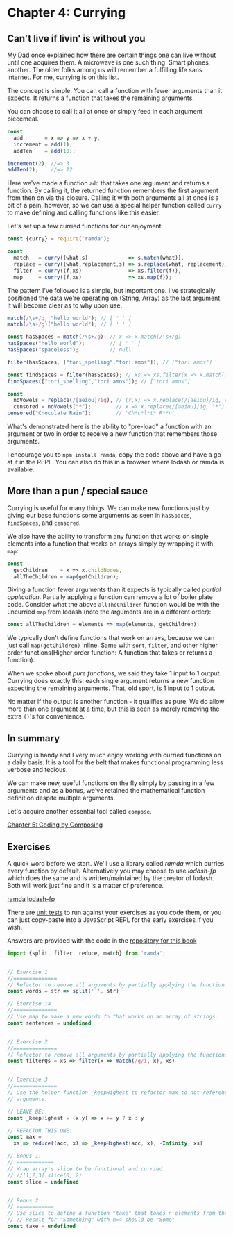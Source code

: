 # Chapter 4: Currying

## Can't live if livin' is without you
My Dad once explained how there are certain things one can live without until one acquires them. A microwave is one such thing. Smart phones, another. The older folks among us will remember a fulfilling life sans internet. For me, currying is on this list.

The concept is simple: You can call a function with fewer arguments than it expects. It returns a function that takes the remaining arguments.

You can choose to call it all at once or simply feed in each argument piecemeal.

```js
const
  add       = x => y => x + y,
  increment = add(1),
  addTen    = add(10);

increment(2); //=> 3
addTen(2);    //=> 12
```

Here we've made a function `add` that takes one argument and returns a function. By calling it, the returned function remembers the first argument from then on via the closure. Calling it with both arguments all at once is a bit of a pain, however, so we can use a special helper function called `curry` to make defining and calling functions like this easier.

Let's set up a few curried functions for our enjoyment.

```js
const {curry} = require('ramda');

const
  match   = curry((what,s)             => s.match(what)),
  replace = curry((what,replacement,s) => s.replace(what, replacement)),
  filter  = curry((f,xs)               => xs.filter(f)),
  map     = curry((f,xs)               => xs.map(f));
```

The pattern I've followed is a simple, but important one. I've strategically positioned the data we're operating on (String, Array) as the last argument. It will become clear as to why upon use.

```js
match(/\s+/g, "hello world"); // [ ' ' ]
match(/\s+/g)("hello world"); // [ ' ' ]

const hasSpaces = match(/\s+/g); // x => x.match(/\s+/g)
hasSpaces("hello world");        // [ ' ' ]
hasSpaces("spaceless");          // null

filter(hasSpaces, ["tori_spelling","tori amos"]); // ["tori amos"]

const findSpaces = filter(hasSpaces); // xs => xs.filter(x => x.match(/\s+/g))
findSpaces(["tori_spelling","tori amos"]); // ["tori amos"]

const
  noVowels = replace(/[aeiou]/ig), // (r,x) => x.replace(/[aeiou]/ig, r)
  censored = noVowels("*");        // x => x.replace(/[aeiou]/ig, "*")
censored("Chocolate Rain");        // 'Ch*c*l*t* R**n'
```

What's demonstrated here is the ability to "pre-load" a function with an argument or two in order to receive a new function that remembers those arguments.

I encourage you to `npm install ramda`, copy the code above and have a go at it in the REPL. You can also do this in a browser where lodash or ramda is available.

## More than a pun / special sauce

Currying is useful for many things. We can make new functions just by giving our base functions some arguments as seen in `hasSpaces`, `findSpaces`, and `censored`.

We also have the ability to transform any function that works on single elements into a function that works on arrays simply by wrapping it with `map`:

```js
const
  getChildren    = x => x.childNodes,
  allTheChildren = map(getChildren);
```

Giving a function fewer arguments than it expects is typically called *partial application*. Partially applying a function can remove a lot of boiler plate code. Consider what the above `allTheChildren` function would be with the uncurried `map` from lodash (note the arguments are in a different order):

```js
const allTheChildren = elements => map(elements, getChildren);
```

We typically don't define functions that work on arrays, because we can just call `map(getChildren)` inline. Same with `sort`, `filter`, and other higher order functions(Higher order function: A function that takes or returns a function).

When we spoke about *pure functions*, we said they take 1 input to 1 output. Currying does exactly this: each single argument returns a new function expecting the remaining arguments. That, old sport, is 1 input to 1 output.

No matter if the output is another function - it qualifies as pure. We do allow more than one argument at a time, but this is seen as merely removing the extra `()`'s for convenience.


## In summary

Currying is handy and I very much enjoy working with curried functions on a daily basis. It is a tool for the belt that makes functional programming less verbose and tedious.

We can make new, useful functions on the fly simply by passing in a few arguments and as a bonus, we've retained the mathematical function definition despite multiple arguments.

Let's acquire another essential tool called `compose`.

[Chapter 5: Coding by Composing](ch5.md)

## Exercises

A quick word before we start. We'll use a library called *ramda* which curries every function by default. Alternatively you may choose to use *lodash-fp* which does the same and is written/maintained by the creator of lodash. Both will work just fine and it is a matter of preference.

[ramda](http://ramdajs.com)
[lodash-fp](https://github.com/lodash/lodash-fp)

There are [unit tests](https://github.com/DrBoolean/mostly-adequate-guide/tree/master/code/part1_exercises) to run against your exercises as you code them, or you can just copy-paste into a JavaScript REPL for the early exercises if you wish.

Answers are provided with the code in the [repository for this book](https://github.com/DrBoolean/mostly-adequate-guide/tree/master/code/part1_exercises/answers)

```js
import {split, filter, reduce, match} from 'ramda';


// Exercise 1
//==============
// Refactor to remove all arguments by partially applying the function.
const words = str => split(' ', str)

// Exercise 1a
//==============
// Use map to make a new words fn that works on an array of strings.
const sentences = undefined


// Exercise 2
//==============
// Refactor to remove all arguments by partially applying the functions.
const filterQs = xs => filter(x => match(/q/i, x), xs)


// Exercise 3
//==============
// Use the helper function _keepHighest to refactor max to not reference any
// arguments.

// LEAVE BE:
const _keepHighest = (x,y) => x >= y ? x : y

// REFACTOR THIS ONE:
const max =
  xs => reduce((acc, x) => _keepHighest(acc, x), -Infinity, xs)

// Bonus 1:
// ============
// Wrap array's slice to be functional and curried.
// //[1,2,3].slice(0, 2)
const slice = undefined


// Bonus 2:
// ============
// Use slice to define a function "take" that takes n elements from the beginning of the string. Make it curried.
// // Result for "Something" with n=4 should be "Some"
const take = undefined
```
